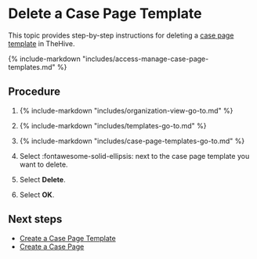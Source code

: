 # Delete a Case Page Template

This topic provides step-by-step instructions for deleting a [case page template](about-case-page-templates.md) in TheHive.

{% include-markdown "includes/access-manage-case-page-templates.md" %}

<h2>Procedure</h2>

1. {% include-markdown "includes/organization-view-go-to.md" %}

2. {% include-markdown "includes/templates-go-to.md" %}

3. {% include-markdown "includes/case-page-templates-go-to.md" %}

4. Select :fontawesome-solid-ellipsis: next to the case page template you want to delete.

5. Select **Delete**.

6. Select **OK**.

<h2>Next steps</h2>

* [Create a Case Page Template](create-a-case-page-template.md)
* [Create a Case Page](../../../../knowledge-base/create-a-case-page.md)